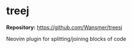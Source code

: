 # treej

**Repository:** https://github.com/Wansmer/treesj

Neovim plugin for splitting/joining blocks of code

